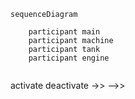 
```mermaid
sequenceDiagram

    participant main
    participant machine
    participant tank
    participant engine
    
```

activate
deactivate
->>
-->>
